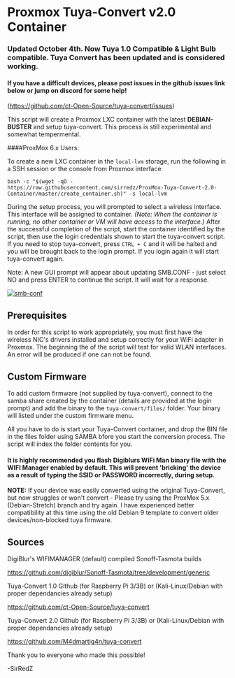# Proxmox Tuya-Convert v2.0 Container 

### Updated October 4th. Now Tuya 1.0 Compatible & Light Bulb compatible. Tuya Convert has been updated and is considered working.

#### If you have a difficult devices, please post issues in the github issues link below or jump on discord for some help!

(https://github.com/ct-Open-Source/tuya-convert/issues)

This script will create a Proxmox LXC container with the latest **DEBIAN-BUSTER** and setup tuya-convert. This process is still experimental and somewhat tempermental. 

####ProxMox 6.x Users:

To create a new LXC container in the `local-lvm` storage, run the following in a SSH session or the console from Proxmox interface

```
bash -c "$(wget -qO - https://raw.githubusercontent.com/sirredz/ProxMox-Tuya-Convert-2.0-Container/master/create_container.sh)" -s local-lvm
```

During the setup process, you will prompted to select a wireless interface. This interface will be assigned to container. _(Note: When the container is running, no other container or VM will have access to the interface.)_ After the successful completion of the script, start the container identified by the script, then use the login credentials shown to start the tuya-convert script. If you need to stop tuya-convert, press `CTRL + C` and it will be halted and you will be brought back to the login prompt. If you login again it will start tuya-convert again.

Note: A new GUI prompt will appear about updating SMB.CONF - just select NO <Default> and press ENTER to continue the script. It will wait for a response.
  
<a href="https://ibb.co/bPSZ9SF"><img src="https://i.ibb.co/TkVS3V1/smb-conf.png" alt="smb-conf" border="0"></a>

## Prerequisites

In order for this script to work appropriately, you must first have the wireless NIC's drivers installed and setup correctly for your WiFi adapter in Proxmox. The beginning the of the script will test for valid WLAN interfaces. An error will be produced if one can not be found.

## Custom Firmware

To add custom firmware (not supplied by tuya-convert), connect to the samba share created by the container (details are provided at the login prompt) and add the binary to the `tuya-convert/files/` folder. Your binary will listed under the custom firmware menu.

All you have to do is start your Tuya-Convert container, and drop the BIN file in the files folder using SAMBA bfore you start the conversion process. The script will index the folder contents for you.

#### It is highly recommended you flash Digiblurs WiFi Man binary file with the WIFI Manager enabled by default. This will prevent 'bricking' the device as a result of typing the SSID or PASSWORD incorrectly, during setup.

**NOTE:** If your device was easily converted using the original Tuya-Convert, but now struggles or won't convert - Please try using the ProxMox 5.x (Debian-Stretch) branch and try again. I have experienced better compatibility at this time using the old Debian 9 template to convert older devices/non-blocked tuya firmware.

## Sources

DigiBlur's WIFIMANAGER (default) compiled Sonoff-Tasmota builds

https://github.com/digiblur/Sonoff-Tasmota/tree/development/generic

Tuya-Convert 1.0 Github (for Raspberry Pi 3/3B) or (Kali-Linux/Debian with proper dependancies already setup)

https://github.com/ct-Open-Source/tuya-convert

Tuya-Convert 2.0 Github (for Raspberry Pi 3/3B) or (Kali-Linux/Debian with proper dependancies already setup)

https://github.com/M4dmartig4n/tuya-convert

Thank you to everyone who made this possible!

-SirRedZ
